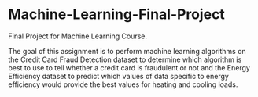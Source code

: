 # Machine-Learning-Final-Project

Final Project for Machine Learning Course.

The goal of this assignment is to perform machine learning algorithms on the Credit Card Fraud Detection dataset to determine which algorithm is best to use to
tell whether a credit card is fraudulent or not and the Energy Efficiency dataset to predict which values of data specific to energy efficiency would provide
the best values for heating and cooling loads.
